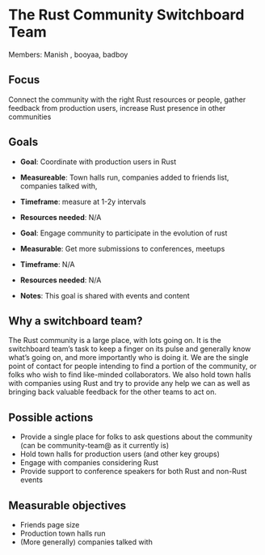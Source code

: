 # The Rust Community Switchboard Team

Members: Manish , booyaa, badboy

## Focus

Connect the community with the right Rust resources or people, gather feedback from production users, increase Rust presence in other communities


## Goals

- **Goal**: Coordinate with production users in Rust
- **Measureable**: Town halls run, companies added to friends list, companies talked with, 
- **Timeframe**: measure at 1-2y intervals
- **Resources needed**: N/A

 - **Goal**: Engage community to participate in the evolution of rust
 - **Measurable**: Get more submissions to conferences, meetups
 - **Timeframe**: N/A
 - **Resources needed**: N/A
 - **Notes**: This goal is shared with events and content


## Why a switchboard team?

The Rust community is a large place, with lots going on. It is the
switchboard team’s task to keep a finger on its pulse and generally know what’s going on, and more
importantly who is doing it. We are the single point of contact for people intending to find a
portion of the community, or folks who wish to find like-minded collaborators. We also hold town
halls with companies using Rust and try to provide any help we can as well as bringing back valuable
feedback for the other teams to act on.


## Possible actions

 - Provide a single place for folks to ask questions about the community (can be community-team@ as it currently is)
 - Hold town halls for production users (and other key groups)
 - Engage with companies considering Rust
 - Provide support to conference speakers for both Rust and non-Rust events

## Measurable objectives

 - Friends page size
 - Production town halls run
 - (More generally) companies talked with
